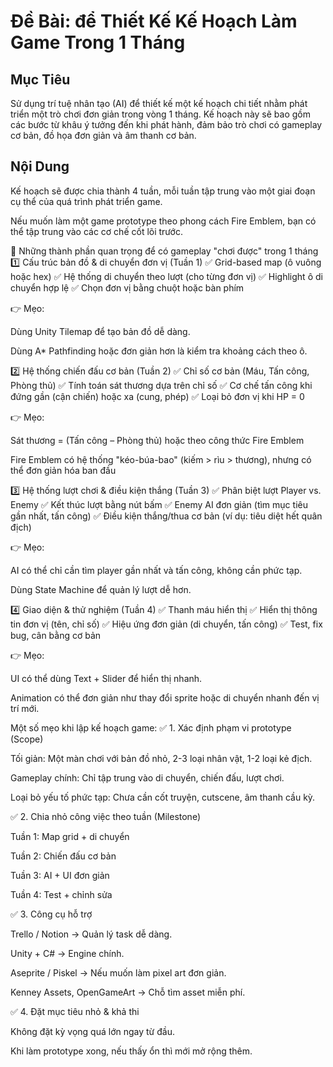 # Đề Bài: để Thiết Kế Kế Hoạch Làm Game Trong 1 Tháng

## Mục Tiêu

Sử dụng trí tuệ nhân tạo (AI) để thiết kế một kế hoạch chi tiết nhằm phát triển một trò chơi đơn giản trong vòng 1 tháng. Kế hoạch này sẽ bao gồm các bước từ khâu ý tưởng đến khi phát hành, đảm bảo trò chơi có gameplay cơ bản, đồ họa đơn giản và âm thanh cơ bản.

## Nội Dung

Kế hoạch sẽ được chia thành 4 tuần, mỗi tuần tập trung vào một giai đoạn cụ thể của quá trình phát triển game.

 Nếu muốn làm một game prototype theo phong cách Fire Emblem, bạn có thể tập trung vào các cơ chế cốt lõi trước.

📌 Những thành phần quan trọng để có gameplay "chơi được" trong 1 tháng
1️⃣ Cấu trúc bản đồ & di chuyển đơn vị (Tuần 1)
✅ Grid-based map (ô vuông hoặc hex)
✅ Hệ thống di chuyển theo lượt (cho từng đơn vị)
✅ Highlight ô di chuyển hợp lệ
✅ Chọn đơn vị bằng chuột hoặc bàn phím

👉 Mẹo:

Dùng Unity Tilemap để tạo bản đồ dễ dàng.

Dùng A* Pathfinding hoặc đơn giản hơn là kiểm tra khoảng cách theo ô.

2️⃣ Hệ thống chiến đấu cơ bản (Tuần 2)
✅ Chỉ số cơ bản (Máu, Tấn công, Phòng thủ)
✅ Tính toán sát thương dựa trên chỉ số
✅ Cơ chế tấn công khi đứng gần (cận chiến) hoặc xa (cung, phép)
✅ Loại bỏ đơn vị khi HP = 0

👉 Mẹo:

Sát thương = (Tấn công – Phòng thủ) hoặc theo công thức Fire Emblem

Fire Emblem có hệ thống "kéo-búa-bao" (kiếm > rìu > thương), nhưng có thể đơn giản hóa ban đầu

3️⃣ Hệ thống lượt chơi & điều kiện thắng (Tuần 3)
✅ Phân biệt lượt Player vs. Enemy
✅ Kết thúc lượt bằng nút bấm
✅ Enemy AI đơn giản (tìm mục tiêu gần nhất, tấn công)
✅ Điều kiện thắng/thua cơ bản (ví dụ: tiêu diệt hết quân địch)

👉 Mẹo:

AI có thể chỉ cần tìm player gần nhất và tấn công, không cần phức tạp.

Dùng State Machine để quản lý lượt dễ hơn.

4️⃣ Giao diện & thử nghiệm (Tuần 4)
✅ Thanh máu hiển thị
✅ Hiển thị thông tin đơn vị (tên, chỉ số)
✅ Hiệu ứng đơn giản (di chuyển, tấn công)
✅ Test, fix bug, cân bằng cơ bản

👉 Mẹo:

UI có thể dùng Text + Slider để hiển thị nhanh.

Animation có thể đơn giản như thay đổi sprite hoặc di chuyển nhanh đến vị trí mới.

 Một số mẹo khi lập kế hoạch game:
✅ 1. Xác định phạm vi prototype (Scope)

Tối giản: Một màn chơi với bản đồ nhỏ, 2-3 loại nhân vật, 1-2 loại kẻ địch.

Gameplay chính: Chỉ tập trung vào di chuyển, chiến đấu, lượt chơi.

Loại bỏ yếu tố phức tạp: Chưa cần cốt truyện, cutscene, âm thanh cầu kỳ.

✅ 2. Chia nhỏ công việc theo tuần (Milestone)

Tuần 1: Map grid + di chuyển

Tuần 2: Chiến đấu cơ bản

Tuần 3: AI + UI đơn giản

Tuần 4: Test + chỉnh sửa

✅ 3. Công cụ hỗ trợ

Trello / Notion → Quản lý task dễ dàng.

Unity + C# → Engine chính.

Aseprite / Piskel → Nếu muốn làm pixel art đơn giản.

Kenney Assets, OpenGameArt → Chỗ tìm asset miễn phí.

✅ 4. Đặt mục tiêu nhỏ & khả thi

Không đặt kỳ vọng quá lớn ngay từ đầu.

Khi làm prototype xong, nếu thấy ổn thì mới mở rộng thêm.